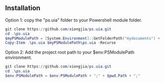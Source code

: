 ## Installation
Option 1: copy the "ps.uia" folder to your Powershell module folder.         
```ps1
git clone https://github.com/xiongjia/ps.uia.git 
cd .\ps.uia 
$myPSModulePath = [System.Environment]::GetFolderPath("mydocuments") + "\WindowsPowerShell\Modules" 
Copy-Item .\ps.uia $myPSModulePath\ps.uia -Recurse 
```  

Option 2: Add the project root path to your $env:PSModulePath environment.  
```ps1
git clone https://github.com/xiongjia/ps.uia.git 
cd .\ps.uia 
$env:PSModulePath = $env:PSModulePath + ";" + $pwd.Path + ";"
``` 

